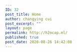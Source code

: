 ```yaml
---
ID: 32
post_title: Home
author: changying cui
post_excerpt: ""
layout: page
permalink: http://h2ocap.ml/
published: true
post_date: 2020-08-26 14:42:08
---
```

<!-- wp:themify-builder/canvas /-->

<!-- wp:buttons -->
<div class="wp-block-buttons"></div>
<!-- /wp:buttons -->

<!-- wp:paragraph -->
<p></p>
<!-- /wp:paragraph -->

<!-- wp:buttons -->
<div class="wp-block-buttons"></div>
<!-- /wp:buttons -->

<!-- wp:paragraph -->
<p></p>
<!-- /wp:paragraph -->